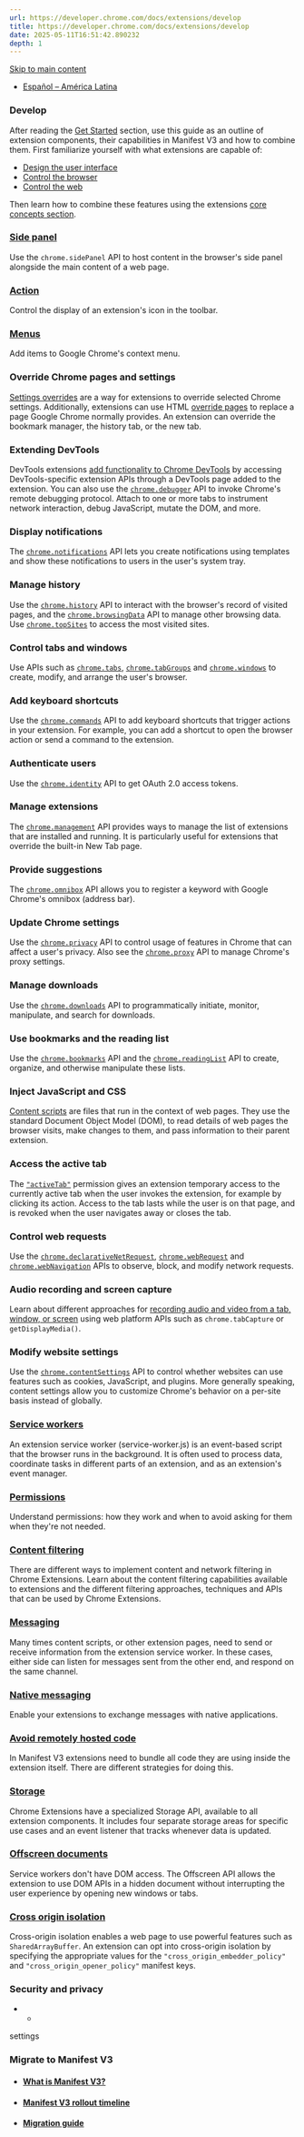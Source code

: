 ```yaml
---
url: https://developer.chrome.com/docs/extensions/develop
title: https://developer.chrome.com/docs/extensions/develop
date: 2025-05-11T16:51:42.890232
depth: 1
---
```


[ Skip to main content ](https://developer.chrome.com/docs/extensions/develop#main-content)
  * [Español – América Latina](https://developer.chrome.com/docs/extensions/develop?hl=es-419)






###  Develop 
After reading the [Get Started](https://developer.chrome.com/docs/extensions/get-started) section, use this guide as an outline of extension components, their capabilities in Manifest V3 and how to combine them. First familiarize yourself with what extensions are capable of: 
  * [Design the user interface](https://developer.chrome.com/docs/extensions/develop#design-the-user-interface)
  * [Control the browser](https://developer.chrome.com/docs/extensions/develop#control-the-browser)
  * [Control the web](https://developer.chrome.com/docs/extensions/develop#control-the-web)

Then learn how to combine these features using the extensions [ core concepts section](https://developer.chrome.com/docs/extensions/develop#core-concepts). 
###  [ Side panel ](https://developer.chrome.com/docs/extensions/reference/api/sidePanel)
Use the `chrome.sidePanel` API to host content in the browser's side panel alongside the main content of a web page. 
###  [ Action ](https://developer.chrome.com/docs/extensions/reference/api/action)
Control the display of an extension's icon in the toolbar. 
###  [ Menus ](https://developer.chrome.com/docs/extensions/reference/api/contextMenus)
Add items to Google Chrome's context menu. 
###  Override Chrome pages and settings 
[Settings overrides](https://developer.chrome.com/docs/extensions/reference/manifest/chrome-settings-override) are a way for extensions to override selected Chrome settings. Additionally, extensions can use HTML [override pages](https://developer.chrome.com/docs/extensions/develop/ui/override-chrome-pages) to replace a page Google Chrome normally provides. An extension can override the bookmark manager, the history tab, or the new tab. 
###  Extending DevTools 
DevTools extensions [add functionality to Chrome DevTools](https://developer.chrome.com/docs/extensions/how-to/devtools/extend-devtools) by accessing DevTools-specific extension APIs through a DevTools page added to the extension. You can also use the [`chrome.debugger`](https://developer.chrome.com/docs/extensions/reference/api/debugger) API to invoke Chrome's remote debugging protocol. Attach to one or more tabs to instrument network interaction, debug JavaScript, mutate the DOM, and more. 
###  Display notifications 
The [`chrome.notifications`](https://developer.chrome.com/docs/extensions/how-to/ui/notifications) API lets you create notifications using templates and show these notifications to users in the user's system tray. 
###  Manage history 
Use the [`chrome.history`](https://developer.chrome.com/docs/extensions/reference/api/history) API to interact with the browser's record of visited pages, and the [`chrome.browsingData`](https://developer.chrome.com/docs/extensions/reference/api/browsingData) API to manage other browsing data. Use [`chrome.topSites`](https://developer.chrome.com/docs/extensions/reference/api/topSites) to access the most visited sites. 
###  Control tabs and windows 
Use APIs such as [`chrome.tabs`](https://developer.chrome.com/docs/extensions/reference/api/tabs), [`chrome.tabGroups`](https://developer.chrome.com/docs/extensions/reference/api/tabGroups) and [`chrome.windows`](https://developer.chrome.com/docs/extensions/reference/api/windows) to create, modify, and arrange the user's browser. 
###  Add keyboard shortcuts 
Use the [`chrome.commands`](https://developer.chrome.com/docs/extensions/reference/api/commands) API to add keyboard shortcuts that trigger actions in your extension. For example, you can add a shortcut to open the browser action or send a command to the extension. 
###  Authenticate users 
Use the [`chrome.identity`](https://developer.chrome.com/docs/extensions/reference/api/identity) API to get OAuth 2.0 access tokens. 
###  Manage extensions 
The [`chrome.management`](https://developer.chrome.com/docs/extensions/reference/api/management) API provides ways to manage the list of extensions that are installed and running. It is particularly useful for extensions that override the built-in New Tab page. 
###  Provide suggestions 
The [`chrome.omnibox`](https://developer.chrome.com/docs/extensions/reference/api/omnibox) API allows you to register a keyword with Google Chrome's omnibox (address bar). 
###  Update Chrome settings 
Use the [`chrome.privacy`](https://developer.chrome.com/docs/extensions/reference/api/privacy) API to control usage of features in Chrome that can affect a user's privacy. Also see the [`chrome.proxy`](https://developer.chrome.com/docs/extensions/reference/api/privacy) API to manage Chrome's proxy settings. 
###  Manage downloads 
Use the [`chrome.downloads`](https://developer.chrome.com/docs/extensions/reference/api/downloads) API to programmatically initiate, monitor, manipulate, and search for downloads. 
###  Use bookmarks and the reading list 
Use the [`chrome.bookmarks`](https://developer.chrome.com/docs/extensions/reference/api/bookmarks) API and the [`chrome.readingList`](https://developer.chrome.com/docs/extensions/reference/api/readingList) API to create, organize, and otherwise manipulate these lists. 
###  Inject JavaScript and CSS 
[Content scripts](https://developer.chrome.com/docs/extensions/develop/concepts/content-scripts) are files that run in the context of web pages. They use the standard Document Object Model (DOM), to read details of web pages the browser visits, make changes to them, and pass information to their parent extension. 
###  Access the active tab 
The [`"activeTab"`](https://developer.chrome.com/docs/extensions/develop/concepts/activeTab) permission gives an extension temporary access to the currently active tab when the user invokes the extension, for example by clicking its action. Access to the tab lasts while the user is on that page, and is revoked when the user navigates away or closes the tab. 
###  Control web requests 
Use the [`chrome.declarativeNetRequest`](https://developer.chrome.com/docs/extensions/reference/api/declarativeNetRequest), [`chrome.webRequest`](https://developer.chrome.com/docs/extensions/reference/api/webRequest) and [`chrome.webNavigation`](https://developer.chrome.com/docs/extensions/reference/api/webNavigation) APIs to observe, block, and modify network requests. 
###  Audio recording and screen capture 
Learn about different approaches for [recording audio and video from a tab, window, or screen](https://developer.chrome.com/docs/extensions/how-to/web-platform/screen-capture) using web platform APIs such as `chrome.tabCapture` or `getDisplayMedia()`. 
###  Modify website settings 
Use the [`chrome.contentSettings`](https://developer.chrome.com/docs/extensions/reference/api/contentSettings) API to control whether websites can use features such as cookies, JavaScript, and plugins. More generally speaking, content settings allow you to customize Chrome's behavior on a per-site basis instead of globally. 
###  [ Service workers ](https://developer.chrome.com/docs/extensions/develop/concepts/service-workers)
An extension service worker (service-worker.js) is an event-based script that the browser runs in the background. It is often used to process data, coordinate tasks in different parts of an extension, and as an extension's event manager. 
###  [ Permissions ](https://developer.chrome.com/docs/extensions/develop/concepts/declare-permissions)
Understand permissions: how they work and when to avoid asking for them when they're not needed. 
###  [ Content filtering ](https://developer.chrome.com/docs/extensions/develop/concepts/content-filtering)
There are different ways to implement content and network filtering in Chrome Extensions. Learn about the content filtering capabilities available to extensions and the different filtering approaches, techniques and APIs that can be used by Chrome Extensions. 
###  [ Messaging ](https://developer.chrome.com/docs/extensions/develop/concepts/messaging)
Many times content scripts, or other extension pages, need to send or receive information from the extension service worker. In these cases, either side can listen for messages sent from the other end, and respond on the same channel. 
###  [ Native messaging ](https://developer.chrome.com/docs/extensions/develop/concepts/native-messaging)
Enable your extensions to exchange messages with native applications. 
###  [ Avoid remotely hosted code ](https://developer.chrome.com/docs/extensions/develop/migrate/improve-security)
In Manifest V3 extensions need to bundle all code they are using inside the extension itself. There are different strategies for doing this. 
###  [ Storage ](https://developer.chrome.com/docs/extensions/develop/concepts/storage-and-cookies)
Chrome Extensions have a specialized Storage API, available to all extension components. It includes four separate storage areas for specific use cases and an event listener that tracks whenever data is updated. 
###  [ Offscreen documents ](https://developer.chrome.com/docs/extensions/reference/api/offscreen)
Service workers don't have DOM access. The Offscreen API allows the extension to use DOM APIs in a hidden document without interrupting the user experience by opening new windows or tabs. 
###  [ Cross origin isolation ](https://developer.chrome.com/docs/extensions/develop/concepts/cross-origin-isolation)
Cross-origin isolation enables a web page to use powerful features such as `SharedArrayBuffer`. An extension can opt into cross-origin isolation by specifying the appropriate values for the `"cross_origin_embedder_policy"` and `"cross_origin_opener_policy"` manifest keys. 
###  Security and privacy 
  *   * 

settings 
###  Migrate to Manifest V3 
  * ####  [ What is Manifest V3? ](https://developer.chrome.com/docs/extensions/develop/migrate/what-is-mv3)
  * ####  [ Manifest V3 rollout timeline ](https://developer.chrome.com/docs/extensions/develop/migrate/mv2-deprecation-timeline)
  * ####  [ Migration guide ](https://developer.chrome.com/docs/extensions/develop/migrate)



